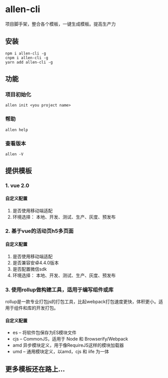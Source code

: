 # allen-cli
项目脚手架，整合各个模板，一键生成模板。提高生产力

## 安装
```
npm i allen-cli -g
cnpm i allen-cli -g
yarn add allen-cli -g
```
## 功能
### 项目初始化
```
allen init <you project name>
```
### 帮助
```
allen help
```
### 查看版本
```
allen -V
```
## 提供模板
### 1. vue 2.0
#### 自定义配置
1. 是否使用移动端适配
2. 环境选择： 本地、开发、测试、生产、灰度、预发布  

### 2. 基于vue的活动页h5多页面
#### 自定义配置
1. 是否使用移动端适配
2. 是否兼容安卓4.4.0版本
3. 是否配置微信sdk
4. 环境选择： 本地、开发、测试、生产、灰度、预发布

### 3. 使用rollup做构建工具，适用于编写组件或库
rollup是一款专业打包js的打包工具，比起webpack打包速度更快，体积更小。适用于组件和库的开发打包。   

#### 自定义配置
-  es – 将软件包保存为ES模块文件
- cjs – CommonJS，适用于 Node 和 Browserify/Webpack
- amd 异步模块定义，用于像RequireJS这样的模块加载器
- umd – 通用模块定义，以amd，cjs 和 iife 为一体 

## 更多模板还在路上...
